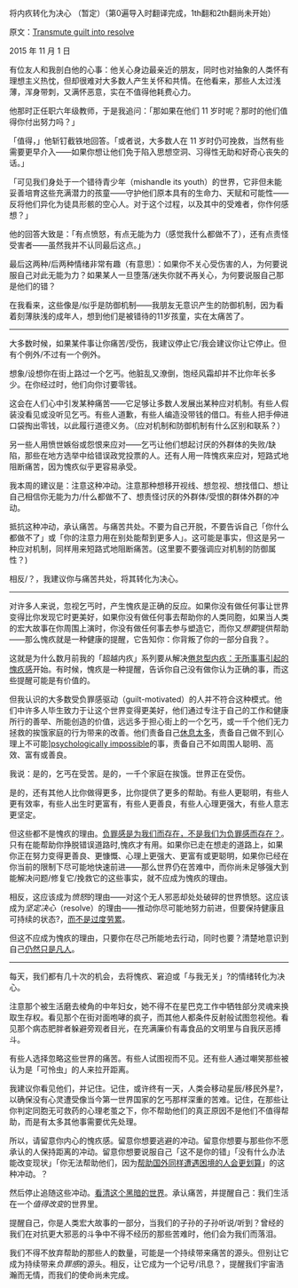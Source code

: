 将内疚转化为决心 （暂定）（第0遍导入时翻译完成，1th翻和2th翻尚未开始）

原文：[Transmute guilt into resolve](https://mindingourway.com/transmute-guilt-i/)

2015 年 11 月 1 日

有位友人和我剖白他的心事：他关心身边最亲近的朋友，同时也对抽象的人类怀有理想主义热忱，但却很难对大多数人产生关怀和共情。在他看来，那些人太过浅薄，浑身带刺，又满怀恶意，实在不值得他耗费心力。 

他那时正任职六年级教师，于是我追问：「那如果在他们 11 岁时呢？那时的他们值得你付出努力吗？」

「值得，」他斩钉截铁地回答。「或者说，大多数人在 11 岁时仍可挽救，当然有些需要更早介入——如果你想让他们免于陷入思想空洞、习得性无助和好奇心丧失的话。」

「可见我们身处于一个错待青少年（mishandle its youth）的世界，它非但未能妥善培育这些充满潜力的孩童——守护他们原本具有的生命力、天赋和可能性——反将他们异化为徒具形骸的空心人。对于这个过程，以及其中的受难者，你作何感想？」

他的回答大致是：「有点愤怒，有点无能为力（感觉我什么都做不了），还有点责怪受害者——虽然我并不认同最后这点。」

最后这两种/后两种情绪非常有趣（有意思）：如果你不关心受伤害的人，为何要说服自己对此无能为力？如果某人一旦堕落/迷失你就不再关心，为何要说服自己那是他们的错？

在我看来，这些像是/似乎是防御机制——我朋友无意识产生的防御机制，因为看着刻薄肤浅的成年人，想到他们是被错待的11岁孩童，实在太痛苦了。

------

大多数时候，如果某件事让你痛苦/受伤，我建议停止它/我会建议你让它停止。但有个例外/不过有一个例外。 

想象/设想你在街上路过一个乞丐。他脏乱又潦倒，饱经风霜却并不比你年长多少。在你经过时，他们向你讨要零钱。

这会在人们心中引发某种痛苦——它足够让多数人发展出某种应对机制。有些人假装没看见或没听见乞丐。有些人道歉，有些人编造没带钱的借口。有些人把手伸进口袋掏出零钱，以此履行道德义务。（应对机制和防御机制有什么区别和联系？）

另一些人用愤世嫉俗或怨恨来应对——乞丐让他们想起讨厌的外群体的失败/缺陷，那些在地方选举中给错误政党投票的人。还有人用一阵愧疚来应对，短路式地阻断痛苦，因为愧疚似乎更容易承受。

我本周的建议是：注意这种冲动。注意那种想移开视线、想忽视、想找借口、想让自己相信你无能为力/什么都做不了、想责怪讨厌的外群体/受恨的群体外群的冲动。

抵抗这种冲动，承认痛苦。与痛苦共处。不要为自己开脱，不要告诉自己「你什么都做不了」或「你的注意力用在别处能帮到更多人」。这可能是事实，但这是另一种应对机制，同样用来短路式地阻断痛苦。(这里要不要强调应对机制的防御属性？)

相反/？，我建议你与痛苦共处，将其转化为决心。

------

对许多人来说，忽视乞丐时，产生愧疚是正确的反应。如果你没有做任何事让世界变得比你发现它时更美好，如果你没有做任何事去帮助你的人类同胞，如果当人类的宏大故事在你周围上演时，你没有做任何事去参与塑造它，而你又*想要*提供帮助——那么愧疚就是一种健康的提醒，它告知你：你背叛了你的一部分自我？。  

这就是为什么数月前我的「超越内疚」系列要从解决[倦怠型内疚：无所事事引起的愧疚感](https://mindingourway.com/replacing-guilt/)开始。有时候，愧疚是一种提醒，告诉你自己没有做你认为正确的事，而这些提醒可能是有价值的。

但我认识的大多数受负罪感驱动（guilt-motivated）的人并不符合这种模式。他们中许多人毕生致力于让这个世界变得更美好，他们通过专注于自己的工作和健康所行的善举、所能创造的价值，远远多于担心街上的一个乞丐，或一千个他们无力拯救的挨饿家庭的行为带来的改善。他们责备自己[休息太多](https://mindingourway.com/stop-before-you-drop/)，责备自己做不到[心理上不可能][psychologically impossible](https://mindingourway.com/where-coulds-go/)的事，责备自己不如周围人聪明、高效、富有或善良。  

我说：是的，乞丐在受苦。是的，一千个家庭在挨饿。世界正在受伤。  

是的，还有其他人比你做得更多，比你提供了更多的帮助。有些人更聪明，有些人更有效率，有些人出生时更富有，有些人更善良，有些人心理更强大，有些人意志更坚定。

但这些都不是愧疚的理由。[负罪感是为我们而存在，不是我们为负罪感而存在？](https://mindingourway.com/dont-steer-with-guilt/)。只有在能帮助你挣脱错误道路时,愧疚才有用。如果你已走在想走的道路上，如果你正在努力变得更善良、更慷慨、心理上更强大、更富有或更聪明，如果你已经在你当前的限制下尽可能地快速前进——那么世界仍在苦难中，而你尚未足够强大到能解决问题/修复它/挽救它的这些事实，就不应成为愧疚的理由。

相反，这应该成为*愤怒*的理由——对这个无人邪恶却处处破碎的世界愤怒。这应该成为*坚定决心*（resolve）的理由——推动你尽可能地努力前进，但要保持健康且可持续的状态?，[而不是过度劳累](https://mindingourway.com/rest-in-motion/)。

但这不应成为愧疚的理由，只要你在尽己所能地去行动，同时也要？清楚地意识到自己[仍然只是凡人](https://mindingourway.com/not-yet-gods/)。  

------

每天，我们都有几十次的机会，去将愧疚、窘迫或「与我无关」?的情绪转化为决心。

注意那个被生活磨去棱角的中年妇女，她不得不在星巴克工作中牺牲部分灵魂来换取生存权。看见那个在街对面咆哮的疯子，而其他人都条件反射般试图忽视他。看见那个病态肥胖者躲避旁观者目光，在充满廉价有毒食品的文明里与自我厌恶搏斗。

有些人选择忽略这些世界的痛苦。有些人试图视而不见。还有些人通过嘲笑那些被认为是「可怜虫」的人来拉开距离。

我建议你看见他们，并记住。记住，或许终有一天，人类会移动星辰/移民外星?，以确保没有心灵遭受像当今第一世界国家的乞丐那样深重的苦难。记住，在那些让你判定同胞无可救药的心理老茧之下，你不帮助他们的真正原因不是他们不值得帮助，而是有太多其他事需要优先处理。

所以，请留意你内心的愧疚感。留意你想要逃避的冲动。留意你想要与那些你不愿承认的人保持距离的冲动。留意你想要说服自己「这不是你的错」「没有什么办法能改变现状」「你无法帮助他们，因为[帮助国外同样遭遇困境的人会更划算](http://givewell.org/)」的这种冲动。？

然后停止追随这些冲动。[看清这个黑暗的世界](https://mindingourway.com/see-the-dark-world/)。承认痛苦，并提醒自己：我们生活在一个*值得改变*的世界里。

提醒自己，你是人类宏大故事的一部分，当我们的子孙的子孙听说/听到？曾经的我们在对抗更大邪恶的斗争中不得不经历的那些苦难时，他们会为我们而落泪。

我们不得不放弃帮助的那些人的数量，可能是一个持续带来痛苦的源头。但别让它成为持续带来*负罪感*的源头。相反，让它成为一个记号/讯息？，提醒我们宇宙浩瀚而无情，而我们的使命尚未完成。 